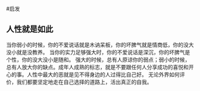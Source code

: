 #启发
## 人性就是如此

当你弱小的时候，你的不爱说话就是木讷呆板，你的坏脾气就是情商低，你的没大没小就是没教养。
当你的实力足够强大时，你的不爱说话是深沉，你的坏脾气是个性，你的没大没小是随和。
强大的时候，总有人原谅你的弱点；弱小的时候，总有人放大你的缺点。成年人成熟的标志，就是不要跟任何人分享成功的喜悦和开心的事。人性中最大的恶就是见不得身边的人过得比自己好。
	无论外界如何评价，我们都要坚定地走在自己选择的道路上，活出真正的自我。